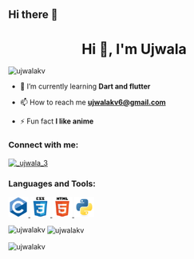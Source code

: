 ## Hi there 👋

<!--
**Ujwalakv/Ujwalakv** is a ✨ _special_ ✨ repository because its `README.md` (this file) appears on your GitHub profile.

Here are some ideas to get you started:

- 🔭 I’m currently working on ...
- 🌱 I’m currently learning ...
- 👯 I’m looking to collaborate on ...
- 🤔 I’m looking for help with ...
- 💬 Ask me about ...
- 📫 How to reach me: ...
- 😄 Pronouns: ...
- ⚡ Fun fact: ...
--><h1 align="center">Hi 👋, I'm Ujwala</h1>
<p align="left"> <img src="https://komarev.com/ghpvc/?username=ujwalakv&label=Profile%20views&color=0e75b6&style=flat" alt="ujwalakv" /> </p>

- 🌱 I’m currently learning **Dart and flutter**

- 📫 How to reach me **ujwalakv6@gmail.com**

- ⚡ Fun fact **I like anime**

<h3 align="left">Connect with me:</h3>
<p align="left">
<a href="https://instagram.com/_ujwala_3" target="blank"><img align="center" src="https://raw.githubusercontent.com/rahuldkjain/github-profile-readme-generator/master/src/images/icons/Social/instagram.svg" alt="_ujwala_3" height="30" width="40" /></a>
</p>

<h3 align="left">Languages and Tools:</h3>
<p align="left"> <a href="https://www.cprogramming.com/" target="_blank" rel="noreferrer"> <img src="https://raw.githubusercontent.com/devicons/devicon/master/icons/c/c-original.svg" alt="c" width="40" height="40"/> </a> <a href="https://www.w3schools.com/css/" target="_blank" rel="noreferrer"> <img src="https://raw.githubusercontent.com/devicons/devicon/master/icons/css3/css3-original-wordmark.svg" alt="css3" width="40" height="40"/> </a> <a href="https://www.w3.org/html/" target="_blank" rel="noreferrer"> <img src="https://raw.githubusercontent.com/devicons/devicon/master/icons/html5/html5-original-wordmark.svg" alt="html5" width="40" height="40"/> </a> <a href="https://www.python.org" target="_blank" rel="noreferrer"> <img src="https://raw.githubusercontent.com/devicons/devicon/master/icons/python/python-original.svg" alt="python" width="40" height="40"/> </a> </p>

<p><img align="left" src="https://github-readme-stats.vercel.app/api/top-langs?username=ujwalakv&show_icons=true&locale=en&layout=compact" alt="ujwalakv" /></p>

<p>&nbsp;<img align="center" src="https://github-readme-stats.vercel.app/api?username=ujwalakv&show_icons=true&locale=en" alt="ujwalakv" /></p>

<p><img align="center" src="https://github-readme-streak-stats.herokuapp.com/?user=ujwalakv&" alt="ujwalakv" /></p>

